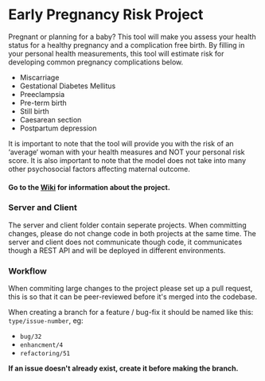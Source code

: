 # Early Pregnancy Risk Project

Pregnant or planning for a baby? This tool will make you assess your health status for a healthy pregnancy and a complication free birth. By filling in your personal health measurements, this tool will estimate risk for developing common pregnancy complications below.

- Miscarriage
- Gestational Diabetes Mellitus
- Preeclampsia
- Pre-term birth
- Still birth
- Caesarean section
- Postpartum depression

It is important to note that the tool will provide you with the risk of an ‘average‘ woman with your health measures and NOT your personal risk score. It is also important to note that the model does not take into many other psychosocial factors affecting maternal outcome.


#### Go to the [Wiki](https://github.com/ThomasStorli/early-pregnancy-risk/wiki) for information about the project.

### Server and  Client
The server and client folder contain seperate projects. When committing changes, please do not change code in both projects at the same time. The server and client does not communicate though code, it communicates though a REST API and will be deployed in different environments.


### Workflow
When commiting large changes to the project please set up a pull request, this is so that it can be peer-reviewed before it's merged into the codebase.

When creating a branch for a feature / bug-fix it should be named like this: `type/issue-number`, eg: 
* `bug/32`
* `enhancment/4`
* `refactoring/51`

**If an issue doesn't already exist, create it before making the branch.**

